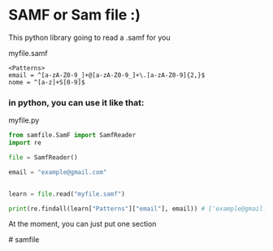 # SAMF or Sam file :)

This python library going to read a .samf for you

myfile.samf
```text
<Patterns>
email = ^[a-zA-Z0-9_]+@[a-zA-Z0-9_]+\.[a-zA-Z0-9]{2,}$
nome = ^[a-z]+S[0-9]$
```

### in python, you can use it like that:

myfile.py
```python
from samfile.SamF import SamfReader
import re

file = SamfReader()

email = "example@gmail.com"


learn = file.read("myfile.samf")

print(re.findall(learn["Patterns"]["email"], email)) # ['example@gmail.com']
```

At the moment, you can just put one section <Section># samfile
